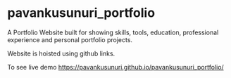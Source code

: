 # pavankusunuri_portfolio
 A Portfolio Website built for showing skills, tools, education, professional experience and personal portfolio projects.

 Website is hoisted using github links.
 
 To see live demo https://pavankusunuri.github.io/pavankusunuri_portfolio/
